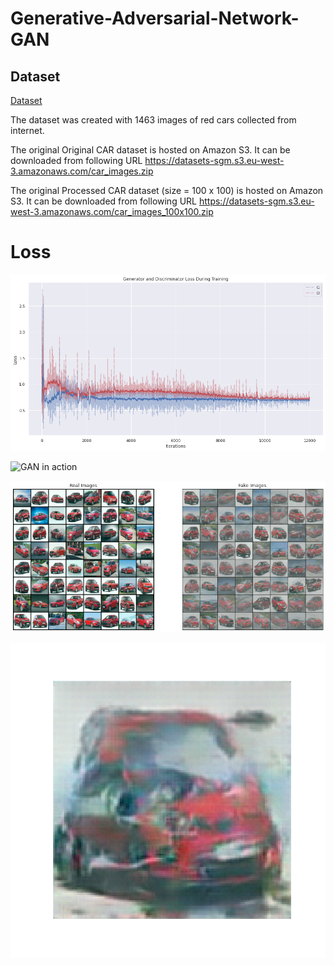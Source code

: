 # Generative-Adversarial-Network-GAN

## Dataset
‪[Dataset](assets/car_dataset.png)

The dataset was created with 1463 images of red cars collected from internet.

The original Original CAR dataset is hosted on Amazon S3. It can be downloaded from following URL
https://datasets-sgm.s3.eu-west-3.amazonaws.com/car_images.zip

The original Processed CAR dataset (size = 100 x 100) is hosted on Amazon S3. It can be downloaded from following URL
https://datasets-sgm.s3.eu-west-3.amazonaws.com/car_images_100x100.zip


# Loss
![GAN Loss](assets/gan_loss.png)

![GAN in action](assets/gan_animation.gif)

![Real vs Fake Comparison](assets/gan_generated_comparison.png)

![Generated Fake Image](assets/gan_generated_fake_image.png)
